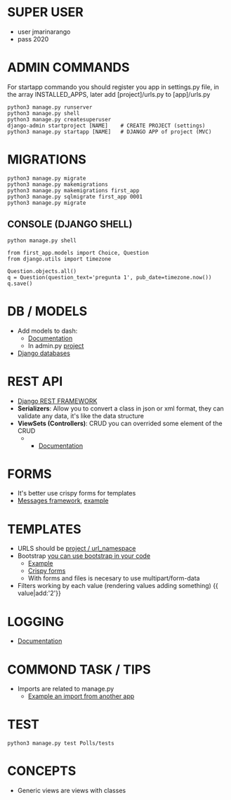 # SUPER USER

- user jmarinarango
- pass 2020



# ADMIN COMMANDS

For startapp commando you should register you app in settings.py file, in the array INSTALLED_APPS, later add [project]/urls.py to [app]/urls.py

    python3 manage.py runserver
    python3 manage.py shell
    python3 manage.py createsuperuser
    django-admin startproject [NAME]    # CREATE PROJECT (settings)
    python3 manage.py startapp [NAME] 	# DJANGO APP of project (MVC)


# MIGRATIONS

    python3 manage.py migrate
    python3 manage.py makemigrations
    python3 manage.py makemigrations first_app
    python3 manage.py sqlmigrate first_app 0001
    python3 manage.py migrate


    


## CONSOLE (DJANGO SHELL)

    python manage.py shell

    from first_app.models import Choice, Question
    from django.utils import timezone

    Question.objects.all()
    q = Question(question_text='pregunta 1', pub_date=timezone.now())
    q.save()

# DB / MODELS

- Add models to dash: 
  - [Documentation](https://docs.djangoproject.com/en/4.0/intro/tutorial07/) 
  - In admin.py [project](first_app/admin.py)
- [Django databases](https://docs.djangoproject.com/en/4.0/ref/databases/)



# REST API
- [Django REST FRAMEWORK](https://www.django-rest-framework.org/)
- **Serializers**: Allow you to convert a class in json or xml format, they can validate any data, it's like the data structure  
- **ViewSets (Controllers)**: CRUD you can overrided some element of the CRUD
  - - [Documentation](https://www.django-rest-framework.org/api-guide/viewsets/)


# FORMS

- It's better use crispy forms for templates
- [Messages framework](https://docs.djangoproject.com/en/4.0/ref/contrib/messages/), [example](/comment_app/templates/comment_app/contact.html)

# TEMPLATES
- URLS should be [project / url_namespace](comment_app/templates/comment_app/update.html)
- Bootstrap [you can use bootstrap in your code](https://data-flair.training/blogs/django-bootstrap/)
  - [Example](comment_app/templates/comment_app/contact.html)
  - [Crispy forms](https://simpleisbetterthancomplex.com/tutorial/2018/08/13/how-to-use-bootstrap-4-forms-with-django.html)
  - With forms and files is necesary to use multipart/form-data 
- Filters working by each value (rendering values adding something) {{ value|add:'2'}}

# LOGGING

- [Documentation](https://docs.djangoproject.com/en/4.0/topics/logging/)

# COMMOND TASK / TIPS

- Imports are related to manage.py
  - [Example an import from another app](Polls/views.py)



# TEST

    python3 manage.py test Polls/tests

# CONCEPTS

- Generic views are views with classes
  